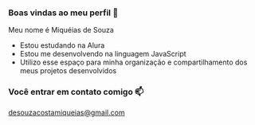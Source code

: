 ### Boas vindas ao meu perfil 💙

Meu nome é Miquéias de Souza

- Estou estudando na Alura
- Estou me desenvolvendo na linguagem JavaScript
- Utilizo esse espaço para minha organização e compartilhamento dos meus projetos desenvolvidos

### Você entrar em contato comigo 📫

desouzacostamiqueias@gmail.com
